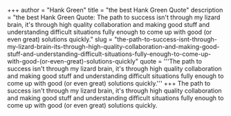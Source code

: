 +++
author = "Hank Green"
title = "the best Hank Green Quote"
description = "the best Hank Green Quote: The path to success isn't through my lizard brain, it's through high quality collaboration and making good stuff and understanding difficult situations fully enough to come up with good (or even great) solutions quickly."
slug = "the-path-to-success-isnt-through-my-lizard-brain-its-through-high-quality-collaboration-and-making-good-stuff-and-understanding-difficult-situations-fully-enough-to-come-up-with-good-(or-even-great)-solutions-quickly"
quote = '''The path to success isn't through my lizard brain, it's through high quality collaboration and making good stuff and understanding difficult situations fully enough to come up with good (or even great) solutions quickly.'''
+++
The path to success isn't through my lizard brain, it's through high quality collaboration and making good stuff and understanding difficult situations fully enough to come up with good (or even great) solutions quickly.

